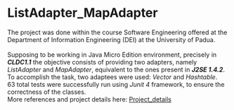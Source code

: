 # ListAdapter_MapAdapter
The project was done within the course Software Engineering offered at the Department of Information Engineering (DEI) at the University of Padua.<br/> <br/>
Supposing to be working in Java Micro Edition environment, precisely in ***CLDC1.1*** the objective consists of providing two adapters, namely *ListAdapter* and *MapAdapter*, equivalent to the ones present in ***J2SE 1.4.2***.<br/>
To accomplish the task, two adaptees were used: *Vector* and *Hashtable*.<br/>
63 total tests were successfully run using *Junit 4* framework, to ensure the correctness of the classes.<br/>
More references and project details here: [Project_details](Software_Engineering_Project/Project_instructions/Homework1.pdf)
